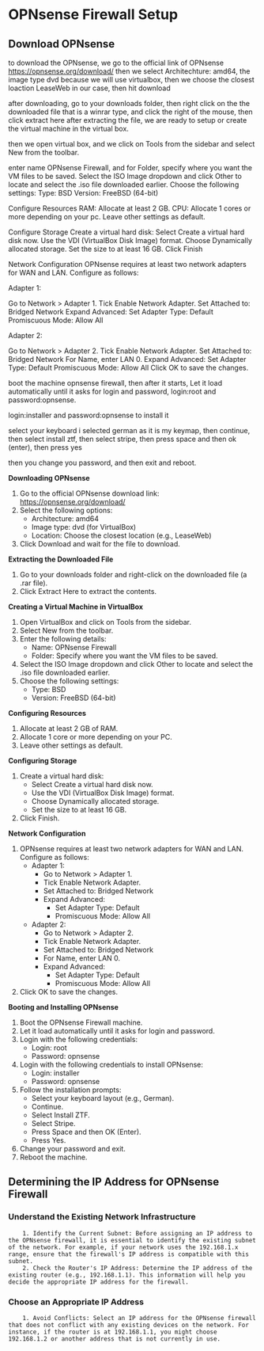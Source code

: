 # OPNsense Firewall Setup


## Download OPNsense
to download the OPNsense, we go to the official link of OPNsense https://opnsense.org/download/
then we select Architechture: amd64, the image type dvd because we will use virtualbox, then we choose the closest loaction LeaseWeb in our case, then hit download

after downloading, go to your downloads folder, then right click on the the downloaded file that is a winrar type, and click the right of the mouse, then click extract here
after extracting the file, we are ready to setup or create the virtual machine in the virtual box.

then we open virtual box, and we click on Tools from the sidebar and select New from the toolbar.

enter name OPNsense Firewall, and for Folder, specify where you want the VM files to be saved.
Select the ISO Image dropdown and click Other to locate and select the .iso file downloaded earlier.
Choose the following settings:
Type: BSD
Version: FreeBSD (64-bit)

Configure Resources
RAM: Allocate at least 2 GB.
CPU: Allocate 1 cores or more depending on your pc.
Leave other settings as default.

Configure Storage
Create a virtual hard disk:
Select Create a virtual hard disk now.
Use the VDI (VirtualBox Disk Image) format.
Choose Dynamically allocated storage.
Set the size to at least 16 GB.
Click Finish



Network Configuration
OPNsense requires at least two network adapters for WAN and LAN. Configure as follows:

Adapter 1:

Go to Network > Adapter 1.
Tick Enable Network Adapter.
Set Attached to: Bridged Network
Expand Advanced:
Set Adapter Type: Default
Promiscuous Mode: Allow All

Adapter 2:

Go to Network > Adapter 2.
Tick Enable Network Adapter.
Set Attached to: Bridged Network
For Name, enter LAN 0.
Expand Advanced:
Set Adapter Type: Default
Promiscuous Mode: Allow All
Click OK to save the changes.




boot the machine opnsense firewall, then after it starts, Let it load automatically until it asks for login and password, login:root and password:opnsense.

login:installer and password:opnsense to install it

select your keyboard i selected german as it is my keymap, then continue, then select install ztf, then select stripe, then press space and then ok (enter), then press yes

then you change you password, and then exit and reboot.



**Downloading OPNsense**

1. Go to the official OPNsense download link: https://opnsense.org/download/
2. Select the following options:
	* Architecture: amd64
	* Image type: dvd (for VirtualBox)
	* Location: Choose the closest location (e.g., LeaseWeb)
3. Click Download and wait for the file to download.

**Extracting the Downloaded File**

1. Go to your downloads folder and right-click on the downloaded file (a .rar file).
2. Click Extract Here to extract the contents.

**Creating a Virtual Machine in VirtualBox**

1. Open VirtualBox and click on Tools from the sidebar.
2. Select New from the toolbar.
3. Enter the following details:
	* Name: OPNsense Firewall
	* Folder: Specify where you want the VM files to be saved.
4. Select the ISO Image dropdown and click Other to locate and select the .iso file downloaded earlier.
5. Choose the following settings:
	* Type: BSD
	* Version: FreeBSD (64-bit)

**Configuring Resources**

1. Allocate at least 2 GB of RAM.
2. Allocate 1 core or more depending on your PC.
3. Leave other settings as default.

**Configuring Storage**

1. Create a virtual hard disk:
	* Select Create a virtual hard disk now.
	* Use the VDI (VirtualBox Disk Image) format.
	* Choose Dynamically allocated storage.
	* Set the size to at least 16 GB.
2. Click Finish.

**Network Configuration**

1. OPNsense requires at least two network adapters for WAN and LAN. Configure as follows:
	* Adapter 1:
		+ Go to Network > Adapter 1.
		+ Tick Enable Network Adapter.
		+ Set Attached to: Bridged Network
		+ Expand Advanced:
			- Set Adapter Type: Default
			- Promiscuous Mode: Allow All
	* Adapter 2:
		+ Go to Network > Adapter 2.
		+ Tick Enable Network Adapter.
		+ Set Attached to: Bridged Network
		+ For Name, enter LAN 0.
		+ Expand Advanced:
			- Set Adapter Type: Default
			- Promiscuous Mode: Allow All
2. Click OK to save the changes.

**Booting and Installing OPNsense**

1. Boot the OPNsense Firewall machine.
2. Let it load automatically until it asks for login and password.
3. Login with the following credentials:
	* Login: root
	* Password: opnsense
4. Login with the following credentials to install OPNsense:
	* Login: installer
	* Password: opnsense
5. Follow the installation prompts:
	* Select your keyboard layout (e.g., German).
	* Continue.
	* Select Install ZTF.
	* Select Stripe.
	* Press Space and then OK (Enter).
	* Press Yes.
6. Change your password and exit.
7. Reboot the machine.




## Determining the IP Address for OPNsense Firewall

### Understand the Existing Network Infrastructure
        1. Identify the Current Subnet: Before assigning an IP address to the OPNsense firewall, it is essential to identify the existing subnet of the network. For example, if your network uses the 192.168.1.x range, ensure that the firewall's IP address is compatible with this subnet.
        2. Check the Router's IP Address: Determine the IP address of the existing router (e.g., 192.168.1.1). This information will help you decide the appropriate IP address for the firewall.

### Choose an Appropriate IP Address
        1. Avoid Conflicts: Select an IP address for the OPNsense firewall that does not conflict with any existing devices on the network. For instance, if the router is at 192.168.1.1, you might choose 192.168.1.2 or another address that is not currently in use.

